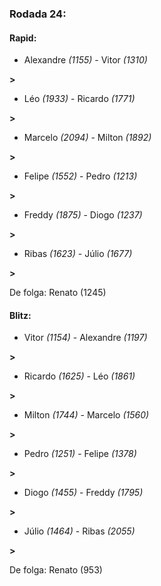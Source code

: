 ### Rodada 24:

#### Rapid:

* Alexandre *(1155)*     -     Vitor *(1310)*

 **>** 
* Léo *(1933)*     -     Ricardo *(1771)*

 **>** 
* Marcelo *(2094)*     -     Milton *(1892)*

 **>** 
* Felipe *(1552)*     -     Pedro *(1213)*

 **>** 
* Freddy *(1875)*     -     Diogo *(1237)*

 **>** 
* Ribas *(1623)*     -     Júlio *(1677)*

 **>** 

De folga: Renato (1245)

#### Blitz:

* Vitor *(1154)*     -     Alexandre *(1197)*

 **>** 
* Ricardo *(1625)*     -     Léo *(1861)*

 **>** 
* Milton *(1744)*     -     Marcelo *(1560)*

 **>** 
* Pedro *(1251)*     -     Felipe *(1378)*

 **>** 
* Diogo *(1455)*     -     Freddy *(1795)*

 **>** 
* Júlio *(1464)*     -     Ribas *(2055)*

 **>** 

De folga: Renato (953)

